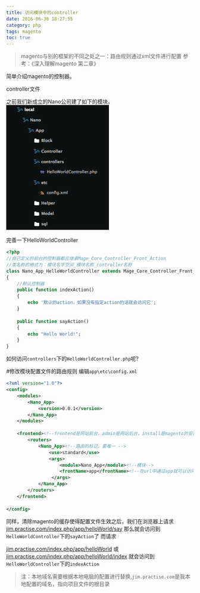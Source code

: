 ```yaml
---
title: 访问模块中的controller
date: 2016-06-30 18:27:55
category: php
tags: magento
toc: true
---
```


>magento与别的框架的不同之处之一：路由规则通过xml文件进行配置
>参考：《深入理解magento 第二章》

简单介绍magento的控制器。

<!--more-->

controller文件

之前我们新成立的Nano公司建了如下的模块，
![](how-to-visit-magento-controller/1468037922718.png)

完善一下HelloWorldController

``` php magento-practise.local/app/code/local/Nano/App/controllers/HelloWorldController.php
<?php
//自己定义的前台的控制器都应继承Mage_Core_Controller_Front_Action
//类名称的格式为：模块名字空间_模块名称_controller名称
class Nano_App_HelloWorldController extends Mage_Core_Controller_Front_Action
{
    //默认控制器
    public function indexAction()
    {
        echo '默认的action，如果没有指定action的话就会访问它';
    }

    public function sayAction()
    {
        echo "Hello World!";
    }
}
```

如何访问`controllers`下的`HelloWorldController.php`呢?

#修改模块配置文件的路由规则
编辑`app\etc\config.xml`

``` xml magento-practise.local/app/code/local/Nano/App/etc/config.xml
<?xml version="1.0"?>
<config>
    <modules>
        <Nano_App>
            <version>0.0.1</version>
        </Nano_App>
    </modules>

    <frontend><!--frontend是网站前台，admin是网站后台，install是magento的安装程序-->
        <routers>
            <Nano_App><!--路由的标识，要唯一 -->
                <use>standard</use>
                <args>
                    <module>Nano_App</module><!--模块-->
                    <frontName>app</frontName><!--在url中通过app就可以访问到Nano_App-->
                 </args>
            </Nano_App>
        </routers>
    </frontend>

</config>

```

同样，清除magento的缓存使得配置文件生效之后，我们在浏览器上请求
[jim.practise.com/index.php/app/helloWorld/say](locahost/index.php/magento/app/helloWorld/say)
那么就会访问到`HelloWorldController`下的`sayAction`了
而请求

[jim.practise.com/index.php/app/helloWorld](localost/index.php/magento/app/helloWorld)
或
[jim.practise.com/index.php/app/helloWorld/index](localhost/index.php/magento/app/helloWorld/index)
就会访问到`HelloWorldController`下的`indexAction`


>注：本地域名需要根据本地电脑的配置进行替换,`jim.practise.com`是我本地配置的域名，指向项目文件的根目录
